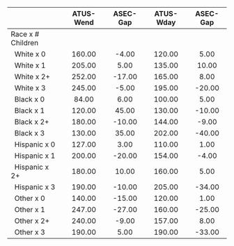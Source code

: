 
|                      |    ATUS-Wend |     ASEC-Gap |    ATUS-Wday |     ASEC-Gap |
| -------------------- | :----------: | :----------: | :----------: | :----------: |
| Race x # Children    |              |              |              |              |
| &nbsp;&nbsp;White x 0 |       160.00 |        -4.00 |       120.00 |         5.00 |
| &nbsp;&nbsp;White x 1 |       205.00 |         5.00 |       135.00 |        10.00 |
| &nbsp;&nbsp;White x 2+ |       252.00 |       -17.00 |       165.00 |         8.00 |
| &nbsp;&nbsp;White x 3 |       245.00 |        -5.00 |       195.00 |       -20.00 |
| &nbsp;&nbsp;Black x 0 |        84.00 |         6.00 |       100.00 |         5.00 |
| &nbsp;&nbsp;Black x 1 |       120.00 |        45.00 |       130.00 |       -10.00 |
| &nbsp;&nbsp;Black x 2+ |       180.00 |       -10.00 |       144.00 |        -9.00 |
| &nbsp;&nbsp;Black x 3 |       130.00 |        35.00 |       202.00 |       -40.00 |
| &nbsp;&nbsp;Hispanic x 0 |       127.00 |         3.00 |       110.00 |         1.00 |
| &nbsp;&nbsp;Hispanic x 1 |       200.00 |       -20.00 |       154.00 |        -4.00 |
| &nbsp;&nbsp;Hispanic x 2+ |       180.00 |        10.00 |       160.00 |         5.00 |
| &nbsp;&nbsp;Hispanic x 3 |       190.00 |       -10.00 |       205.00 |       -34.00 |
| &nbsp;&nbsp;Other x 0 |       140.00 |       -15.00 |       120.00 |         1.00 |
| &nbsp;&nbsp;Other x 1 |       247.00 |       -27.00 |       160.00 |       -25.00 |
| &nbsp;&nbsp;Other x 2+ |       240.00 |        -9.00 |       157.00 |         8.00 |
| &nbsp;&nbsp;Other x 3 |       190.00 |         5.00 |       190.00 |       -33.00 |

